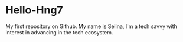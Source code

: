 # Hello-Hng7
My first repository on Github. 
My name is Selina, I'm a tech savvy with 
interest in advancing in the tech ecosystem.
